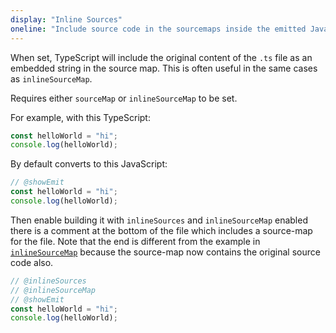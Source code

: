 ```yaml
---
display: "Inline Sources"
oneline: "Include source code in the sourcemaps inside the emitted JavaScript."
---
```


When set, TypeScript will include the original content of the `.ts` file as an embedded string in the source map.
This is often useful in the same cases as `inlineSourceMap`.

Requires either `sourceMap` or `inlineSourceMap` to be set.

For example, with this TypeScript:

```ts twoslash
const helloWorld = "hi";
console.log(helloWorld);
```

By default converts to this JavaScript:

```ts twoslash
// @showEmit
const helloWorld = "hi";
console.log(helloWorld);
```

Then enable building it with `inlineSources` and `inlineSourceMap` enabled there is a comment at the bottom of the file which includes
a source-map for the file.
Note that the end is different from the example in [`inlineSourceMap`](#inlineSourceMap) because the source-map now contains the original source code also.

```ts twoslash
// @inlineSources
// @inlineSourceMap
// @showEmit
const helloWorld = "hi";
console.log(helloWorld);
```
